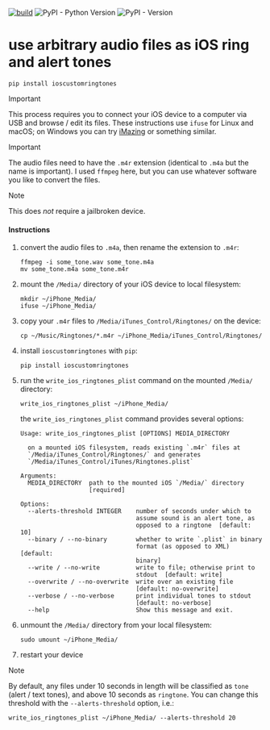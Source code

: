 [![build](https://github.com/zacharyburnett/ioscustomringtones/actions/workflows/build.yml/badge.svg)](https://github.com/zacharyburnett/ioscustomringtones/actions/workflows/build.yml)
![PyPI - Python Version](https://img.shields.io/pypi/pyversions/ioscustomringtones)
![PyPI - Version](https://img.shields.io/pypi/v/ioscustomringtones)

# use arbitrary audio files as iOS ring and alert tones

```shell
pip install ioscustomringtones
```

> [!IMPORTANT]
> This process requires you to connect your iOS device to a computer via USB and browse / edit its files. 
> These instructions use `ifuse` for Linux and macOS; 
> on Windows you can try [iMazing](https://imazing.com/download) or something similar.

> [!IMPORTANT]
> The audio files need to have the `.m4r` extension (identical to `.m4a` but the name is important). 
> I used `ffmpeg` here, but you can use whatever software you like to convert the files.

> [!NOTE]
> This does *not* require a jailbroken device.

#### Instructions

1. convert the audio files to `.m4a`, then rename the extension to `.m4r`:
    ```shell
    ffmpeg -i some_tone.wav some_tone.m4a
    mv some_tone.m4a some_tone.m4r
    ```

2. mount the `/Media/` directory of your iOS device to local filesystem: 
    ```shell
    mkdir ~/iPhone_Media/
    ifuse ~/iPhone_Media/
    ```

3. copy your `.m4r` files to `/Media/iTunes_Control/Ringtones/` on the device:
    ```shell
    cp ~/Music/Ringtones/*.m4r ~/iPhone_Media/iTunes_Control/Ringtones/
    ```

4. install `ioscustomringtones` with `pip`:
    ```shell
    pip install ioscustomringtones
    ```

5. run the `write_ios_ringtones_plist` command on the mounted `/Media/` directory:
    ```shell
    write_ios_ringtones_plist ~/iPhone_Media/
    ```

    the `write_ios_ringtones_plist` command provides several options:
    ```shell
    Usage: write_ios_ringtones_plist [OPTIONS] MEDIA_DIRECTORY

      on a mounted iOS filesystem, reads existing `.m4r` files at
      `/Media/iTunes_Control/Ringtones/` and generates
      `/Media/iTunes_Control/iTunes/Ringtones.plist`

    Arguments:
      MEDIA_DIRECTORY  path to the mounted iOS `/Media/` directory
                       [required]

    Options:
      --alerts-threshold INTEGER    number of seconds under which to
                                    assume sound is an alert tone, as
                                    opposed to a ringtone  [default: 10]
      --binary / --no-binary        whether to write `.plist` in binary
                                    format (as opposed to XML)  [default:
                                    binary]
      --write / --no-write          write to file; otherwise print to
                                    stdout  [default: write]
      --overwrite / --no-overwrite  write over an existing file
                                    [default: no-overwrite]
      --verbose / --no-verbose      print individual tones to stdout
                                    [default: no-verbose]
      --help                        Show this message and exit.
    ```


6. unmount the `/Media/` directory from your local filesystem:
    ```shell
    sudo umount ~/iPhone_Media/
    ```

7. restart your device

> [!NOTE]
> By default, any files under 10 seconds in length will be classified 
> as `tone` (alert / text tones), and above 10 seconds as `ringtone`. 
> You can change this threshold with the `--alerts-threshold` option, i.e.:
> ```shell
> write_ios_ringtones_plist ~/iPhone_Media/ --alerts-threshold 20
> ```
